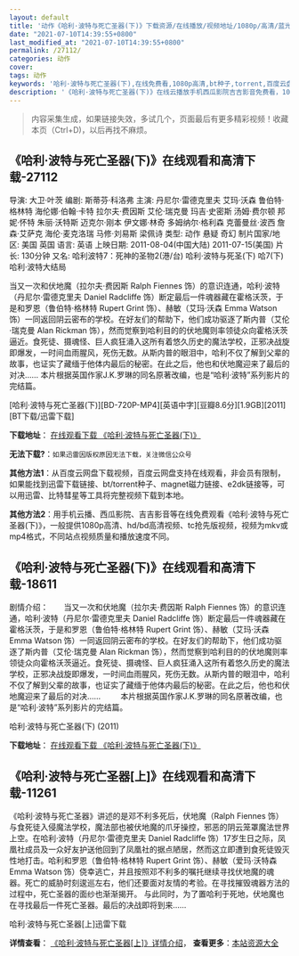 ```yaml
---
layout: default
title: '动作《哈利·波特与死亡圣器(下)》下载资源/在线播放/视频地址/1080p/高清/蓝光'
date: "2021-07-10T14:39:55+0800"
last_modified_at: "2021-07-10T14:39:55+0800"
permalink: /27112/
categories: 动作
cover:
tags: 动作
keywords: '哈利·波特与死亡圣器(下),在线免费看,1080p高清,bt种子,torrent,百度云盘,magnet,磁力链,迅雷下载资源'
description: '《哈利·波特与死亡圣器(下)》在线云播放手机西瓜影院吉吉影音免费看，1080p高清bd/hd未删减完整版和tc抢先枪版，mkv/mp4格式，附带bt/torrent种子、magnet/磁力链、百度云盘、网盘资源迅雷下载链接'
---
```


>内容采集生成，如果链接失效，多试几个，页面最后有更多精彩视频！收藏本页（Ctrl+D)，以后再找不麻烦。


## 《哈利·波特与死亡圣器(下)》在线观看和高清下载-27112

导演: 大卫·叶茨 编剧: 斯蒂芬·科洛弗 主演: 丹尼尔·雷德克里夫 艾玛·沃森 鲁伯特·格林特 海伦娜·伯翰·卡特 拉尔夫·费因斯 艾伦·瑞克曼 玛吉·史密斯 汤姆·费尔顿 邦妮·怀特 朱丽·沃特斯 迈克尔·刚本 伊文娜·林奇 多姆纳尔·格利森 克蕾曼丝·波西 詹森·艾萨克 海伦·麦克洛瑞 马修·刘易斯 梁佩诗 类型: 动作 悬疑 奇幻 制片国家/地区: 美国 英国 语言: 英语 上映日期: 2011-08-04(中国大陆) 2011-07-15(美国) 片长: 130分钟 又名: 哈利波特7：死神的圣物2(港/台) 哈利·波特与死圣(下) 哈7(下) 哈利·波特大结局

当又一次和伏地魔（拉尔夫·费因斯 Ralph Fiennes 饰）的意识连通，哈利·波特（丹尼尔·雷德克里夫 Daniel Radcliffe 饰）断定最后一件魂器藏在霍格沃茨，于是和罗恩（鲁伯特·格林特 Rupert Grint 饰）、赫敏（艾玛·沃森 Emma Watson 饰）一同返回阴云密布的学校。在好友们的帮助下，他们成功驱逐了斯内普（艾伦·瑞克曼 Alan Rickman 饰），然而觉察到哈利目的的伏地魔则率领徒众向霍格沃茨逼近。食死徒、摄魂怪、巨人疯狂涌入这所有着悠久历史的魔法学校，正邪决战旋即爆发，一时间血雨腥风，死伤无数。从斯内普的眼泪中，哈利不仅了解到父辈的故事，也证实了藏缅于他体内最后的秘密。在此之后，他也和伏地魔迎来了最后的对决…… 本片根据英国作家J.K.罗琳的同名原著改编，也是“哈利·波特”系列影片的完结篇。


[哈利·波特与死亡圣器(下)][BD-720P-MP4][英语中字][豆瓣8.6分][1.9GB][2011][BT下载/迅雷下载]

**下载地址**： [在线观看下载 《哈利·波特与死亡圣器(下)》](https://www.btdx8.com/torrent/harry_potter_and_the_deathly_hallows_part2_2011.html) 


**无法下载?**：`如果迅雷因版权原因无法下载，关注微信公众号 `

**其他方法1**：从百度云网盘下载视频，百度云网盘支持在线观看，非会员有限制，如果能找到迅雷下载链接、bt/torrent种子、magnet磁力链接、e2dk链接等，可以用迅雷、比特彗星等工具将完整视频下载到本地。

**其他方法2**：用手机云播、西瓜影院、吉吉影音等在线免费观看《哈利·波特与死亡圣器(下)》，一般提供1080p高清、hd/bd高清视频、tc抢先版视频，视频为mkv或mp4格式，不同站点视频质量和播放速度不同。


## 《哈利·波特与死亡圣器(下)》在线观看和高清下载-18611

剧情介绍：　　当又一次和伏地魔（拉尔夫·费因斯 Ralph Fiennes 饰）的意识连通，哈利·波特（丹尼尔·雷德克里夫 Daniel Radcliffe 饰）断定最后一件魂器藏在霍格沃茨，于是和罗恩（鲁伯特·格林特 Rupert Grint 饰）、赫敏（艾玛·沃森 Emma Watson 饰）一同返回阴云密布的学校。在好友们的帮助下，他们成功驱逐了斯内普（艾伦·瑞克曼 Alan Rickman 饰），然而觉察到哈利目的的伏地魔则率领徒众向霍格沃茨逼近。食死徒、摄魂怪、巨人疯狂涌入这所有着悠久历史的魔法学校，正邪决战旋即爆发，一时间血雨腥风，死伤无数。从斯内普的眼泪中，哈利不仅了解到父辈的故事，也证实了藏缅于他体内最后的秘密。在此之后，他也和伏地魔迎来了最后的对决……  　　本片根据英国作家J.K.罗琳的同名原著改编，也是“哈利·波特”系列影片的完结篇。


哈利·波特与死亡圣器(下) (2011)

**下载地址**： [在线观看下载 《哈利·波特与死亡圣器(下)》](https://www.btbtdy.me/btdy/dy2844.html) 


## 《哈利·波特与死亡圣器[上]》在线观看和高清下载-11261

《哈利·波特与死亡圣器》讲述的是邓不利多死后，伏地魔（Ralph Fiennes 饰）与食死徒入侵魔法学校，魔法部也被伏地魔的爪牙操控，邪恶的阴云笼罩魔法世界上空。在哈利·波特（丹尼尔·雷德克里夫 Daniel Radcliffe 饰）17岁生日之际，凤凰社成员及一众好友护送他回到了凤凰社的据点陋居，然而这立即遭到食死徒毁灭性地打击。哈利和罗恩（鲁伯特·格林特 Rupert Grint 饰）、赫敏（爱玛·沃特森 Emma Watson 饰）侥幸逃亡，并且按照邓不利多的嘱托继续寻找伏地魔的魂器。死亡的威胁时刻逡巡左右，他们还要面对友情的考验。在寻找摧毁魂器方法的过程中，死亡圣器的面纱也渐渐揭开。 与此同时，为了置哈利于死地，伏地魔也在寻找最后一件死亡圣器。最后的决战即将到来……


哈利·波特与死亡圣器[上]迅雷下载

**详情查看**： [《哈利·波特与死亡圣器[上]》详情介绍](/movie/11261/)， **查看更多**：[本站资源大全](/movie/t/all/)


